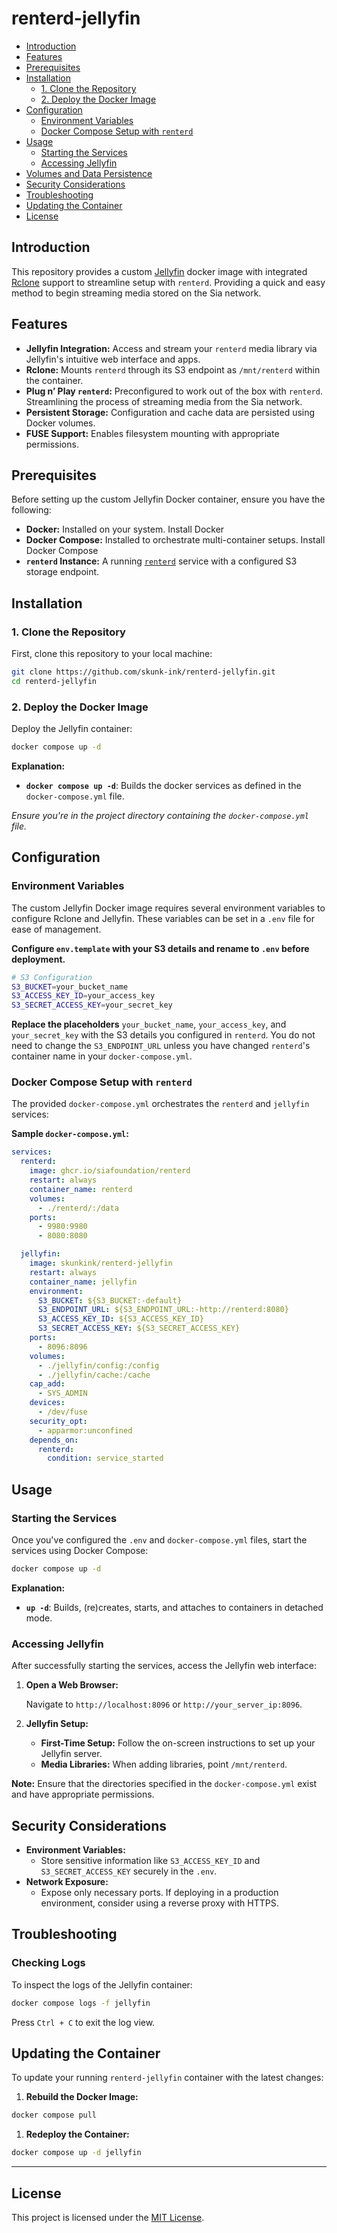 # renterd-jellyfin

- [Introduction](#introduction)
- [Features](#features)
- [Prerequisites](#prerequisites)
- [Installation](#installation)
    - [1. Clone the Repository](#1-clone-the-repository)
    - [2. Deploy the Docker Image](#2-deploy-the-docker-image)
- [Configuration](#configuration)
    - [Environment Variables](#environment-variables)
    - [Docker Compose Setup with `renterd`](#docker-compose-setup-with-renterd)
- [Usage](#usage)
    - [Starting the Services](#starting-the-services)
    - [Accessing Jellyfin](#accessing-jellyfin)
- [Volumes and Data Persistence](#volumes-and-data-persistence)
- [Security Considerations](#security-considerations)
- [Troubleshooting](#troubleshooting)
- [Updating the Container](#updating-the-container)
- [License](#license)

## Introduction

This repository provides a custom [Jellyfin](https://jellyfin.org/) docker image with integrated [Rclone](https://rclone.org/) support to streamline setup with `renterd`. Providing a quick and easy method to begin streaming media stored on the Sia network. 

## Features

- **Jellyfin Integration:** Access and stream your `renterd` media library via Jellyfin's intuitive web interface and apps.
- **Rclone:** Mounts `renterd` through its S3 endpoint as `/mnt/renterd` within the container.
- **Plug n’ Play `renterd`:** Preconfigured to work out of the box with `renterd`. Streamlining the process of streaming media from the Sia network.
- **Persistent Storage:** Configuration and cache data are persisted using Docker volumes.
- **FUSE Support:** Enables filesystem mounting with appropriate permissions.

## Prerequisites

Before setting up the custom Jellyfin Docker container, ensure you have the following:

- **Docker:** Installed on your system. Install Docker
- **Docker Compose:** Installed to orchestrate multi-container setups. Install Docker Compose
- **`renterd` Instance:** A running [`renterd`](https://github.com/siafoundation/renterd) service with a configured S3 storage endpoint.

## Installation

### 1. Clone the Repository

First, clone this repository to your local machine:

```bash
git clone https://github.com/skunk-ink/renterd-jellyfin.git
cd renterd-jellyfin
```

### 2. Deploy the Docker Image

Deploy the Jellyfin container:

```bash
docker compose up -d
```

**Explanation:**

- **`docker compose up -d`**: Builds the docker services as defined in the `docker-compose.yml` file.

*Ensure you're in the project directory containing the `docker-compose.yml` file.*

## Configuration

### Environment Variables

The custom Jellyfin Docker image requires several environment variables to configure Rclone and Jellyfin. These variables can be set in a `.env` file for ease of management.

**Configure `env.template` with your S3 details and rename to `.env` before deployment.**

```bash
# S3 Configuration
S3_BUCKET=your_bucket_name
S3_ACCESS_KEY_ID=your_access_key
S3_SECRET_ACCESS_KEY=your_secret_key
```

**Replace the placeholders** `your_bucket_name`, `your_access_key`, and `your_secret_key` with the S3 details you configured in `renterd`. You do not need to change the `S3_ENDPOINT_URL` unless you have changed `renterd`'s container name in your `docker-compose.yml`.

### Docker Compose Setup with `renterd`

The provided `docker-compose.yml` orchestrates the `renterd` and `jellyfin` services:

**Sample `docker-compose.yml`:**

```yaml
services:
  renterd:
    image: ghcr.io/siafoundation/renterd
    restart: always
    container_name: renterd
    volumes:
      - ./renterd/:/data
    ports:
      - 9980:9980
      - 8080:8080

  jellyfin:
    image: skunkink/renterd-jellyfin
    restart: always
    container_name: jellyfin
    environment:
      S3_BUCKET: ${S3_BUCKET:-default}
      S3_ENDPOINT_URL: ${S3_ENDPOINT_URL:-http://renterd:8080}
      S3_ACCESS_KEY_ID: ${S3_ACCESS_KEY_ID}
      S3_SECRET_ACCESS_KEY: ${S3_SECRET_ACCESS_KEY}
    ports:
      - 8096:8096
    volumes:
      - ./jellyfin/config:/config
      - ./jellyfin/cache:/cache
    cap_add:
      - SYS_ADMIN
    devices:
      - /dev/fuse
    security_opt:
      - apparmor:unconfined
    depends_on:
      renterd:
        condition: service_started
```

## Usage

### Starting the Services

Once you've configured the `.env` and `docker-compose.yml` files, start the services using Docker Compose:

```bash
docker compose up -d
```

**Explanation:**

- **`up -d`**: Builds, (re)creates, starts, and attaches to containers in detached mode.


### Accessing Jellyfin

After successfully starting the services, access the Jellyfin web interface:

1. **Open a Web Browser:**
    
    Navigate to `http://localhost:8096` or `http://your_server_ip:8096`.
    
2. **Jellyfin Setup:**
    - **First-Time Setup:** Follow the on-screen instructions to set up your Jellyfin server.
    - **Media Libraries:** When adding libraries, point `/mnt/renterd`.

**Note:** Ensure that the directories specified in the `docker-compose.yml` exist and have appropriate permissions.

## Security Considerations

- **Environment Variables:**
    - Store sensitive information like `S3_ACCESS_KEY_ID` and `S3_SECRET_ACCESS_KEY` securely in the `.env`.
- **Network Exposure:**
    - Expose only necessary ports. If deploying in a production environment, consider using a reverse proxy with HTTPS.

## Troubleshooting

### Checking Logs

To inspect the logs of the Jellyfin container:

```bash
docker compose logs -f jellyfin
```

Press `Ctrl + C` to exit the log view.

## Updating the Container

To update your running `renterd-jellyfin` container with the latest changes:

1. **Rebuild the Docker Image:**

```bash
docker compose pull
```

1. **Redeploy the Container:**

```bash
docker compose up -d jellyfin
```

---

## License

This project is licensed under the [MIT License](./LICENSE).